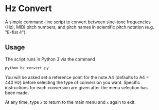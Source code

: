 # Hz Convert
A simple command-line script to convert between sine-tone frequencies (Hz), MIDI pitch numbers, and pitch names in scientific pitch notation (e.g. "E-flat 4").

## Usage
The script runs in Python 3 via the command

```bash
python hz_convert.py
```

You will be asked set a reference point for the note A4 (defaults to A4 = 440 Hz) before selecting the type of conversion you want. Specific instructions for each conversion are given after the menu selection has been made.

At any time, type `x` to return to the main menu and `x` again to exit.
